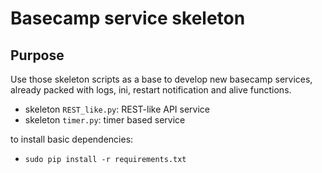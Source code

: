 # Basecamp service skeleton

## Purpose

Use those skeleton scripts as a base to develop new basecamp services, already packed with logs, ini, restart notification and alive functions.

+ skeleton `REST_like.py`: REST-like API service
+ skeleton `timer.py`: timer based service

to install basic dependencies:
+ `sudo pip install -r requirements.txt`
